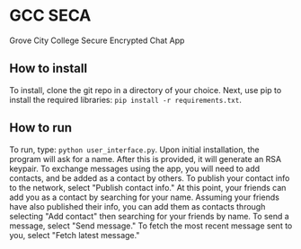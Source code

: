 # GCC SECA

Grove City College Secure Encrypted Chat App

## How to install

To install, clone the git repo in a directory of your choice. Next, use pip to install the required libraries: `pip install -r requirements.txt`.

## How to run

To run, type: `python user_interface.py`. Upon initial installation, the program will ask for a name. After this is provided, it will generate an RSA keypair. To exchange messages using the app, you will need to add contacts, and be added as a contact by others. To publish your contact info to the network, select "Publish contact info." At this point, your friends can add you as a contact by searching for your name. Assuming your friends have also published their info, you can add them as contacts through selecting "Add contact" then searching for your friends by name. To send a message, select "Send message." To fetch the most recent message sent to you, select "Fetch latest message."
